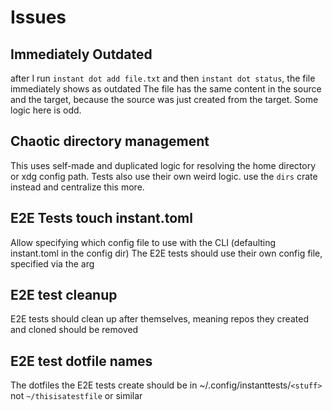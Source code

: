 # Issues


## Immediately Outdated

after I run `instant dot add file.txt`
and then `instant dot status`, the file immediately shows as outdated
The file has the same content in the source and the target, because the source
was just created from the target. Some logic here is odd. 

## Chaotic directory management

This uses self-made and duplicated logic for resolving the home directory or xdg config path.
Tests also use their own weird logic. use the `dirs` crate instead and centralize this more. 

## E2E Tests touch instant.toml

Allow specifying which config file to use with the CLI (defaulting instant.toml
in the config dir)
The E2E tests should use their own config file, specified via the arg

## E2E test cleanup

E2E tests should clean up after themselves, meaning repos they created and
cloned should be removed

## E2E test dotfile names

The dotfiles the E2E tests create should be in ~/.config/instanttests/`<stuff>`
not `~/thisisatestfile` or similar

